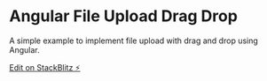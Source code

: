 # Angular File Upload Drag Drop

A simple example to implement file upload with drag and drop using Angular.

[Edit on StackBlitz ⚡️](https://stackblitz.com/edit/file-upload-drag-drop)